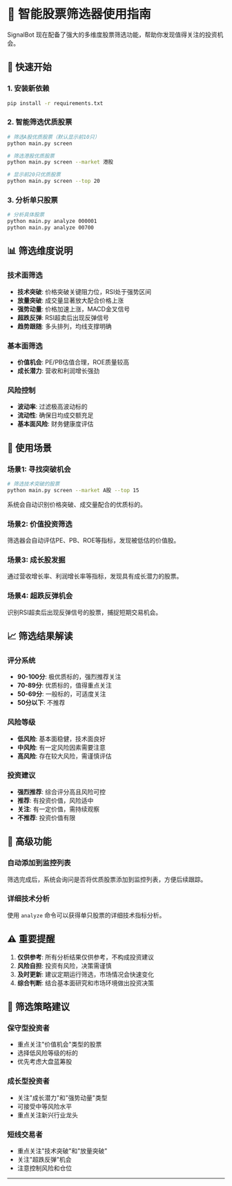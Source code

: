 # 🎯 智能股票筛选器使用指南

SignalBot 现在配备了强大的多维度股票筛选功能，帮助你发现值得关注的投资机会。

## 🚀 快速开始

### 1. 安装新依赖

```bash
pip install -r requirements.txt
```

### 2. 智能筛选优质股票

```bash
# 筛选A股优质股票（默认显示前10只）
python main.py screen

# 筛选港股优质股票
python main.py screen --market 港股

# 显示前20只优质股票
python main.py screen --top 20
```

### 3. 分析单只股票

```bash
# 分析具体股票
python main.py analyze 000001
python main.py analyze 00700
```

## 📊 筛选维度说明

### 技术面筛选
- **技术突破**: 价格突破关键阻力位，RSI处于强势区间
- **放量突破**: 成交量显著放大配合价格上涨
- **强势动量**: 价格加速上涨，MACD金叉信号
- **超跌反弹**: RSI超卖后出现反弹信号
- **趋势跟随**: 多头排列，均线支撑明确

### 基本面筛选
- **价值机会**: PE/PB估值合理，ROE质量较高
- **成长潜力**: 营收和利润增长强劲

### 风险控制
- **波动率**: 过滤极高波动标的
- **流动性**: 确保日均成交额充足
- **基本面风险**: 财务健康度评估

## 🎯 使用场景

### 场景1: 寻找突破机会
```bash
# 筛选技术突破的股票
python main.py screen --market A股 --top 15
```
系统会自动识别价格突破、成交量配合的优质标的。

### 场景2: 价值投资筛选
筛选器会自动评估PE、PB、ROE等指标，发现被低估的价值股。

### 场景3: 成长股发掘
通过营收增长率、利润增长率等指标，发现具有成长潜力的股票。

### 场景4: 超跌反弹机会
识别RSI超卖后出现反弹信号的股票，捕捉短期交易机会。

## 📈 筛选结果解读

### 评分系统
- **90-100分**: 极优质标的，强烈推荐关注
- **70-89分**: 优质标的，值得重点关注
- **50-69分**: 一般标的，可适度关注
- **50分以下**: 不推荐

### 风险等级
- **低风险**: 基本面稳健，技术面良好
- **中风险**: 有一定风险因素需要注意
- **高风险**: 存在较大风险，需谨慎评估

### 投资建议
- **强烈推荐**: 综合评分高且风险可控
- **推荐**: 有投资价值，风险适中
- **关注**: 有一定价值，需持续观察
- **不推荐**: 投资价值有限

## 🔧 高级功能

### 自动添加到监控列表
筛选完成后，系统会询问是否将优质股票添加到监控列表，方便后续跟踪。

### 详细技术分析
使用 `analyze` 命令可以获得单只股票的详细技术指标分析。

## ⚠️ 重要提醒

1. **仅供参考**: 所有分析结果仅供参考，不构成投资建议
2. **风险自担**: 投资有风险，决策需谨慎
3. **及时更新**: 建议定期运行筛选，市场情况会快速变化
4. **综合判断**: 结合基本面研究和市场环境做出投资决策

## 🎨 筛选策略建议

### 保守型投资者
- 重点关注"价值机会"类型的股票
- 选择低风险等级的标的
- 优先考虑大盘蓝筹股

### 成长型投资者
- 关注"成长潜力"和"强势动量"类型
- 可接受中等风险水平
- 重点关注新兴行业龙头

### 短线交易者
- 重点关注"技术突破"和"放量突破"
- 关注"超跌反弹"机会
- 注意控制风险和仓位

---
